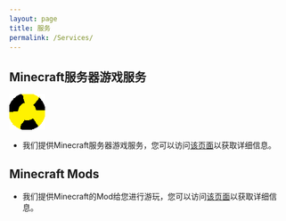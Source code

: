 ```yaml
---
layout: page
title: 服务
permalink: /Services/
---
```


## Minecraft服务器游戏服务

![235SR](/images/Services/235SR.png)

- 我们提供Minecraft服务器游戏服务，您可以访问[该页面](./MCS/ "Minecraft Server Services")以获取详细信息。

## Minecraft Mods

- 我们提供Minecraft的Mod给您进行游玩，您可以访问[该页面](./MinecraftMods/ "Minecraft Mods")以获取详细信息。
